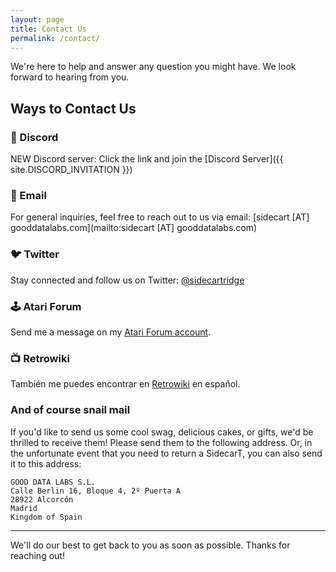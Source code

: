 ```yaml
---
layout: page
title: Contact Us
permalink: /contact/
---
```


We're here to help and answer any question you might have. We look forward to hearing from you.

## Ways to Contact Us

### 💬 Discord
NEW Discord server:
Click the link and join the [Discord Server]({{ site.DISCORD_INVITATION }})

### 📧 Email
For general inquiries, feel free to reach out to us via email:
[sidecart [AT] gooddatalabs.com](mailto:sidecart [AT] gooddatalabs.com)

### 🐦 Twitter
Stay connected and follow us on Twitter: 
[@sidecartridge](https://twitter.com/sidecartridge)

### 🕹️ Atari Forum
Send me a message on my [Atari Forum account](https://www.atari-forum.com/memberlist.php?mode=viewprofile&u=36585).

### 📺 Retrowiki
También me puedes encontrar en [Retrowiki](https://retrowiki.es/memberlist.php?mode=viewprofile&u=7762) en español.

### And of course snail mail

If you'd like to send us some cool swag, delicious cakes, or gifts, we'd be thrilled to receive them! Please send them to the following address. Or, in the unfortunate event that you need to return a SidecarT, you can also send it to this address:

```
GOOD DATA LABS S.L.
Calle Berlin 16, Bloque 4, 2º Puerta A
28922 Alcorcón
Madrid
Kingdom of Spain
```
---

We'll do our best to get back to you as soon as possible. Thanks for reaching out!
